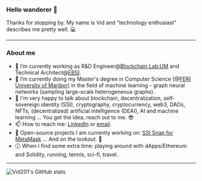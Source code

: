 ### Hello wanderer 👋

Thanks for stopping by. My name is Vid and "technology enthusiast" describes me pretty well. :computer:

---

### About me

- 🔭 I’m currently working as R&D Engineer@[Blockchain Lab:UM](https://blockchain-lab.um.si/?lang=en) and Technical Architect@[EBSI](https://ec.europa.eu/digital-building-blocks/wikis/display/EBSI/Home).
- 🌱 I’m currently doing my Master's degree in Computer Science (@[FERI University of Maribor](https://feri.um.si/en/)) in the field of machine learning - graph neural networks (sampling large-scale heterogeneous graphs).
- 💬 I'm very happy to talk about blockchain, decentralization, self-sovereign identity (SSI), cryptography, cryptocurrency, web3, DAOs, NFTs, (decentralized) artificial intelligence (DEAI), AI and machine learning ... You get the idea, reach out to me. :sunglasses:
- 📫 How to reach me: [LinkedIn](www.linkedin.com/in/vid-kersic) or [email](mailto:vid.kersic@yahoo.com).
- :hammer: Open-source projects I am currently working on: [SSI Snap for MetaMask](https://github.com/blockchain-lab-um/ssi-snap) ... And on the lookout. :eyes:
- :clock1230: When I find some extra time: playing around with dApps/Ethereum and Solidity, running, tennis, sci-fi, travel.

---

![Vid201's GitHub stats](https://github-readme-stats.vercel.app/api?username=Vid201&show_icons=true&theme=tokyonight)
